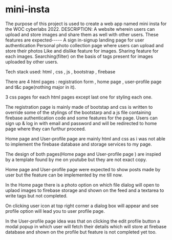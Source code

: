 # mini-insta
The purpose of this project is used to create a web app named mini insta for the WOC cyberlabs 2022.
DESCRIPTION:  A website wherein users can upload and store images and share them as well with other users. These features are expected-----
                     A sign in-signup landing page for user authentication
                     Personal photo collection page where users can upload and store their photos
                     Like and dislike feature for images.
                     Sharing feature for each images.
                     Searching(filter) on the basis of tags present for images uploaded by other users.
                     
                     
Tech stack used: html , css , js , bootstrap , firebase


There are 4 html pages : registration form , home page , user-profile page and t&c page(nothing major in it).

3 css pages for each html pages except last one for styling each one.

The registration page is mainly made of bootstap and css is written to override some of the stylings of the bootstarp and a js file containing firebase authentication code and some features for the page. Users can sign up & log in with email and password and will be redirected to home page where they can furthur proceed.

Home page and User-profile page are mainly html and css as i was not able to implement the firebase database and storage services to my page.

The design of both pages(Home page and User-profile page ) are inspied by a template found by me on youtube but they are not exact copy.

Home page  and  User-profile page were expected to show posts made by user but the feature can be implemented by me till now.

In the Home page there is a photo option on which file dialog will open to uplaod images to firebase storage and shown on the feed and a textarea to write tags but not completed.

On clicking user icon at top right corner a dialog box will appear and see profile option will lead you to user profile page.

In the User-profile page idea was that on clicking the edit profile button a modal popup in which user will fetch their details which will store at firebase database and shown on the profile but feature is not completed yet too.
